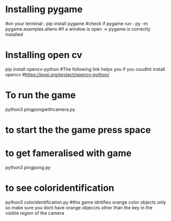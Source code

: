 # Installing pygame 
#on your terminal : 
pip install pygame 
#check if pygame run : 
py -m pygame.examples.aliens 
#if a window is open -> pygame is correctly installed 
# Installing open cv
pip install opencv-python
#The following link helps you if you coudlnt install opencv
#https://pypi.org/project/opencv-python/
# To run the game 
python3 pingpongwithcamera.py
# to start the the game press space 
# to get fameralised with game
python3 pingpong.py
# to see coloridentification
python3 coloridentification.py
#this game idntifies orange color objects only so make sure you dont have orange objeccts other than the key in the visible region of the camera
